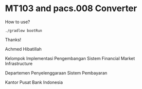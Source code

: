 # MT103 and pacs.008 Converter
How to use?
```
./gradlew bootRun
```

Thanks!


Achmed Hibatillah

Kelompok Implementasi Pengembangan Sistem Financial Market Infrastructure

Departemen Penyelenggaraan Sistem Pembayaran

Kantor Pusat Bank Indonesia